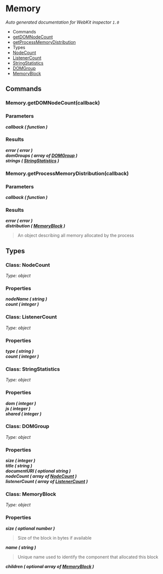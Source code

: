 # Memory

_Auto generated documentation for WebKit inspector `1.0`_

* Commands
 * [getDOMNodeCount](#memorygetdomnodecountcallback)
 * [getProcessMemoryDistribution](#memorygetprocessmemorydistributioncallback)
* Types
 * [NodeCount](#class-nodecount)
 * [ListenerCount](#class-listenercount)
 * [StringStatistics](#class-stringstatistics)
 * [DOMGroup](#class-domgroup)
 * [MemoryBlock](#class-memoryblock)


## Commands

### Memory.getDOMNodeCount(callback)

### Parameters

_**callback ( function )**_<br>

### Results

_**error ( error )**_<br>
_**domGroups ( array of [DOMGroup](#class-domgroup) )**_<br>
_**strings ( [StringStatistics](#class-stringstatistics) )**_<br>


### Memory.getProcessMemoryDistribution(callback)

### Parameters

_**callback ( function )**_<br>

### Results

_**error ( error )**_<br>
_**distribution ( [MemoryBlock](#class-memoryblock) )**_<br>
> An object describing all memory allocated by the process



## Types

### Class: NodeCount

_Type: object_

### Properties

_**nodeName ( string )**_<br>
_**count ( integer )**_<br>


### Class: ListenerCount

_Type: object_

### Properties

_**type ( string )**_<br>
_**count ( integer )**_<br>


### Class: StringStatistics

_Type: object_

### Properties

_**dom ( integer )**_<br>
_**js ( integer )**_<br>
_**shared ( integer )**_<br>


### Class: DOMGroup

_Type: object_

### Properties

_**size ( integer )**_<br>
_**title ( string )**_<br>
_**documentURI ( optional string )**_<br>
_**nodeCount ( array of [NodeCount](#class-nodecount) )**_<br>
_**listenerCount ( array of [ListenerCount](#class-listenercount) )**_<br>


### Class: MemoryBlock

_Type: object_

### Properties

_**size ( optional number )**_<br>
> Size of the block in bytes if available

_**name ( string )**_<br>
> Unique name used to identify the component that allocated this block

_**children ( optional array of [MemoryBlock](#class-memoryblock) )**_<br>




